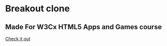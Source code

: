 # Breakout clone

## Made For W3Cx HTML5 Apps and Games course

[Check it out](https://ironhymen.github.io/breakoutclone/)

